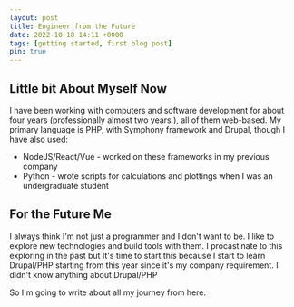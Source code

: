 ```yaml
---
layout: post
title: Engineer from the Future
date: 2022-10-18 14:11 +0000
tags: [getting started, first blog post]
pin: true
---
```

## Little bit About Myself Now
I have been working with computers and software development for about four years (professionally almost two years ), all of them web-based.
My primary language is PHP, with Symphony framework and Drupal, though I have also used:  
- NodeJS/React/Vue - worked on these frameworks in my previous company
- Python - wrote scripts for calculations and plottings when I was an undergraduate student

## For the Future Me


I always think I'm not just a programmer and I don't want to be. I like to explore new technologies and build tools with them. I procastinate to this exploring in the past but It's time to start this because I start to learn Drupal/PHP starting from this year since it's my company requirement. I didn't know anything about Drupal/PHP 

  
So I'm going to write about all my journey from here. 
